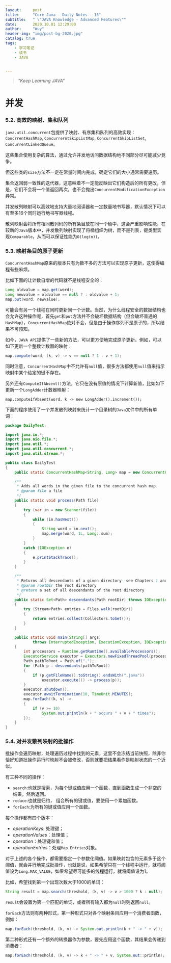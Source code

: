 ```yaml
---
layout:     post
title:      "Core Java - Daily Notes - 13"
subtitle:   " \"JAVA Knowledge - Advanced Features\""
date:       2020.10.01 12:29:00
author:     "Wuy"
header-img: "img/post-bg-2020.jpg"
catalog: true
tags:
    - 学习笔记
    - 读书
    - JAVA


---
```


> *"Keep Learning JAVA"*

# 并发

### 5.2. 高效的映射、集和队列

`java.util.concurrent`包提供了映射、有序集和队列的高效实现：`ConcrrentHashMap`, `ConcurrerntSkipListMap`, `ConcurrentSkipListSet`, `ConcurrentLinkedQueue`。

这些集合使用复杂的算法，通过允许并发地访问数据结构地不同部分尽可能减少竞争。

但这些类的`size`方法不一定在常量时间内完成，确定它们的大小通常需要遍历。

集合返回弱一致性的迭代器，这意味着不一定能反映出它们构造后的所有更改，但是，它们不会将一个值返回两次，也不会抛出`ConcurrentModificationException`异常。

并发散列映射可以高效地支持大量地阅读器和一定数量地书写器，默认情况下可以有至多16个同时运行地书写器线程。

散列映射会将所有相同散列码的所有条目放在同一个桶中，这会严重影响性能，在较新的`Java`版本中，并发散列映射实现了将桶组织为树，而不是列表，键类型实现`Comparable`，从而可以保证性能为`O(log(n))`。

### 5.3. 映射条目的原子更新

`ConcurrentHashMap`原来的版本只有为数不多的方法可以实现原子更新，这使得编程有些麻烦。

比如下面的让计数自增的代码就不是线程安全的：

```java
Long oldvalue = map.get(word);
Long newvalue = oldvalue == null ? : oldvalue + 1;
map.put(word, newvalue);
```

可能会有另一个线程在同时更新同一个计数。当然，为什么线程安全的数据结构也会允许这种操作呢，首先`get`和`put`方法并不会破坏数据结构（但会破坏普通的`HashMap`），`ConcurrentHashMap`绝对不会，但是由于操作序列不是原子的，所以结果不可预知。

如今，`JAVA API`提供了一些新的方法，可以更方便地完成原子更新。例如，可以如下更新一个整数计数器的映射：

```java
map.compute(word, (k, v) -> v == null ? 1 : v + 1);
```

同时注意，`ConcurrentHashMap`中不允许有`null`值，很多方法都使用`null`值来指示映射中某个给定的键不存在。

另外还有`ComputeIfAbsent()`方法，它只在没有原值的情况下计算新值，比如如下更新一个`LongAdder`计数器映射：

```
map.computeIfAbsent(word, k -> new LongAdder().increment());
```

下面的程序使用了一个并发散列映射来统计一个目录树的`Java`文件中的所有单词：

```java
package DailyTest;

import java.io.*;
import java.nio.file.*;
import java.util.*;
import java.util.concurrent.*;
import java.util.stream.*;

public class DailyTest
{
    public static ConcurrentHashMap<String, Long> map = new ConcurrentHashMap<>();

    /**
     * Adds all words in the given file to the concurrent hash map.
     * @param file a file
     */
    public static void process(Path file)
    {
        try (var in = new Scanner(file))
        {
            while (in.hasNext())
            {
                String word = in.next();
                map.merge(word, 1L, Long::sum);
            }
        }
        catch (IOException e)
        {
            e.printStackTrace();
        }
    }

    /**
     * Returns all descendants of a given directory--see Chapters 1 and 2 of Volume II
     * @param rootDir the root directory
     * @return a set of all descendants of the root directory
     */
    public static Set<Path> descendants(Path rootDir) throws IOException
    {
        try (Stream<Path> entries = Files.walk(rootDir))
        {
            return entries.collect(Collectors.toSet());
        }
    }

    public static void main(String[] args)
            throws InterruptedException, ExecutionException, IOException
    {
        int processors = Runtime.getRuntime().availableProcessors();
        ExecutorService executor = Executors.newFixedThreadPool(processors);
        Path pathToRoot = Path.of(".");
        for (Path p : descendants(pathToRoot))
        {
            if (p.getFileName().toString().endsWith(".java"))
                executor.execute(() -> process(p));
        }
        executor.shutdown();
        executor.awaitTermination(10, TimeUnit.MINUTES);
        map.forEach((k, v) ->
        {
            if (v >= 10)
                System.out.println(k + " occurs " + v + " times");
        });
    }
}
```

### 5.4. 对并发散列映射的批操作

批操作会遍历映射，处理遍历过程中找到的元素，这里不会冻结当前快照，除非你恰好知道批操作运行时映射不会被修改，否则就要把结果看作是映射状态的一个近似。

有三种不同的操作：

- `search`:也就是搜索，为每个键或值应用一个函数，直到函数生成一个非空的结果，然后返回。
- `reduce`:也就是归约， 组合所有的键或值，要使用一个累加函数。
- `forEach`:为所有的键或值应用一个函数。

每个操作都有四个版本：

- *operationKeys*: 处理键；
- *operationValues*：处理值；
- *operation*：处理键和值；
- *operationEntries*：处理`Map.Entries`对象。

对于上述的各个操作，都需要指定一个参数化阈值。如果映射包含的元素多于这个阈值，就会并行地完成批操作，也就是说，如果希望只在一个线程中运行，就将阈值设为`Long.MAX_VALUE`，如果希望尽可能多的线程运行，就将阈值设为1。

比如，希望找到第一个出现次数大于1000的单词：

```java
String result = map.search(threshold, (k, v) -> v > 1000 ? k : null);
```

`result`会设置为第一个匹配的单词，或者所有输入都为`null`时则返回`null`。

`forEach`方法则有两种形式，第一种形式只对各个映射条目应用一个消费者函数，例如：

```java
map.forEach(threshold, (k, v) -> System.out.println(k + " -> " + v));
```

第二种形式还有一个额外的转换器作为参数，要先应用这个函数，其结果会传递到消费者：

```java
map.forEach(threshold, (k, v) -> k + " -> " + v, System.out::println);
```

